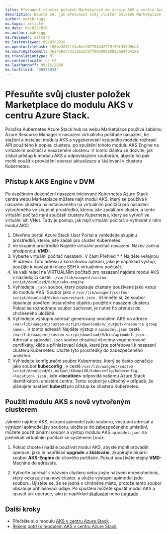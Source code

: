 ```yaml
---
title: Přesunout cluster položek Marketplace do stroje AKS v centru Azure Stack
description: Naučte se, jak přesunout svůj cluster položek Marketplace do modulu AKS na rozbočovači Azure Stack.
author: mattbriggs
ms.topic: article
ms.date: 09/02/2020
ms.author: mabrigg
ms.reviewer: waltero
ms.lastreviewed: 09/02/2020
ms.openlocfilehash: f80be3811f24a8ee2677543d2229f99f335d9eb3
ms.sourcegitcommit: 3e2460d773332622daff09a09398b95ae9fb4188
ms.translationtype: MT
ms.contentlocale: cs-CZ
ms.lasthandoff: 09/15/2020
ms.locfileid: "90573934"
---
```

# <a name="move-your-marketplace-item-cluster-to-the-aks-engine-on-azure-stack-hub"></a>Přesuňte svůj cluster položek Marketplace do modulu AKS v centru Azure Stack.

Položka Kubernetes Azure Stack hub na webu Marketplace používá šablonu Azure Resource Manager k nasazení virtuálního počítače nasazení, ke stažení a instalaci modulu AKS a vygenerování vstupního modelu rozhraní API použitého k popisu clusteru, po spuštění tohoto modulu AKS Engine na virtuálním počítači a nasazeném clusteru. V tomto článku se dozvíte, jak získat přístup k modulu AKS a odpovídajícím souborům, abyste ho pak mohli použít k provádění operací aktualizace a škálování v clusteru Kubernetes.

## <a name="access-aks-engine-in-the-dvm"></a>Přístup k AKS Engine v DVM

Po úspěšném dokončení nasazení iniciované Kubernetes Azure Stack centra webu Marketplace můžete najít modul AKS, který se používá k nasazení clusteru nainstalovaného na virtuálním počítači pro nasazení vytvořeného ve skupině prostředků, kterou jste zadali pro cluster, a tento virtuální počítač není součástí clusteru Kubernetes, který se vytvoří ve virtuální síti VNet. Tady je postup, jak najít virtuální počítač a vyhledat v něm modul AKS:

1.  Otevřete portál Azure Stack User Portal a vyhledejte skupinu prostředků, kterou jste zadali pro cluster Kubernetes.
2.  Ve skupině prostředků Najděte virtuální počítač nasazení. Název začíná předponou: **VMD-**.
3.  Vyberte virtuální počítač nasazení. V části Přehled * * Najděte veřejnou IP adresu. Tuto adresu a konzolovou aplikaci, jako je například výstup, použijte k navázání relace SSH k virtuálnímu počítači.
4.  Ve vaší relaci na VIRTUÁLNÍm počítači pro nasazení najdete modul AKS v následující cestě: `./var/lib/waagent/custom-script/download/0/bin/aks-engine`
5.  Vyhledejte `.json` soubor, který popisuje clustery používané jako vstup do modulu AKS. Soubor jako v `/var/lib/waagent/custom-script/download/0/bin/azurestack.json` . Všimněte si, že soubor obsahuje pověření instančního objektu použité k nasazení clusteru. Pokud se rozhodnete soubor zachovat, je nutné ho přenést do chráněného úložiště.
6.  Vyhledejte výstupní adresář generovaný modulem AKS na adrese `/var/lib/waagent/custom-script/download/0/_output/<resource group name>` . V tomto adresáři Najděte výstup v `apimodel.json` cestě `/var/lib/waagent/custom-script/download/0/bin/apimodel.json` . Adresář a `apimodel.json` soubor obsahují všechny vygenerované certifikáty, klíče a přihlašovací údaje, které jste potřebovali k nasazení clusteru Kubernetes. Uložte tyto prostředky do zabezpečeného umístění.
7.  Vyhledejte konfigurační soubor Kubernetes, který se často označuje jako soubor **kubeconfig** , v cestě `/var/lib/waagent/custom-script/download/0/_output/k8smpi00/kubeconfig/kubeconfig.<location>.json` , kde **\<location>**  odpovídá vašemu Azure Stack identifikátoru umístění centra. Tento soubor je užitečný v případě, že plánujete nastavit **kubectl** pro přístup ke clusteru Kubernetes.


## <a name="use-the-aks-engine-with-your-newly-created-cluster"></a>Použití modulu AKS s nově vytvořeným clusterem

Jakmile najdete AKS, vstupní apimodel.jsdo souboru, výstupní adresář a výstupní apimodel.jsv souboru, uložte je do zabezpečeného umístění, můžete použít binární soubor a výstup modulu AKS `apimodel.json` na jakémkoli virtuálním počítači se systémem Linux.

1.  Pokud chcete i nadále používat modul AKS, abyste mohli provádět operace, jako je například **upgrade** a **škálování**, zkopírujte binární soubor **AKS-Engine** do cílového počítače. Pokud používáte stejný **VMD-** Machine do adresáře.

2.  Vytvořte adresář s názvem clusteru nebo jiným názvem mnemotechnic, který odkazuje na nový cluster, a uložte výstupní apimodel.jsdo souboru. Ujistěte se, že se jedná o chráněné místo, protože tento soubor obsahuje přihlašovací údaje. Po spuštění můžete spustit modul AKS a spustit tak operace, jako je například [škálování](azure-stack-kubernetes-aks-engine-scale.md) nebo [upgrade](azure-stack-kubernetes-aks-engine-upgrade.md) .

## <a name="next-steps"></a>Další kroky

- Přečtěte si o modulu [AKS v centru Azure Stack](azure-stack-kubernetes-aks-engine-overview.md) .  
- [Řešení potíží s modulem AKS v centru Azure Stack](azure-stack-kubernetes-aks-engine-troubleshoot.md)  

